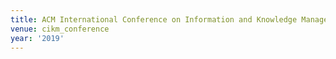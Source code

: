 ```yaml
---
title: ACM International Conference on Information and Knowledge Management (2019)
venue: cikm_conference
year: '2019'
---
```

